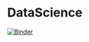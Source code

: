 # DataScience

[![Binder](https://mybinder.org/badge_logo.svg)](https://mybinder.org/v2/gh/Codingschule/DataScience/master)